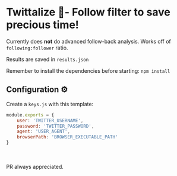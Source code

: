 # Twittalize 🧪- Follow filter to save precious time!

Currently does **not** do advanced follow-back analysis. Works off of ```following:follower``` ratio. 

Results are saved in ```results.json```

Remember to install the dependencies before starting: ```npm install```

## Configuration ⚙
Create a ```keys.js``` with this template:
```javascript
module.exports = { 
    user: 'TWITTER_USERNAME', 
    password: 'TWITTER_PASSWORD',
    agent: 'USER_AGENT',
    browserPath: 'BROWSER_EXECUTABLE_PATH'
}
```

<br><br>
PR always appreciated.